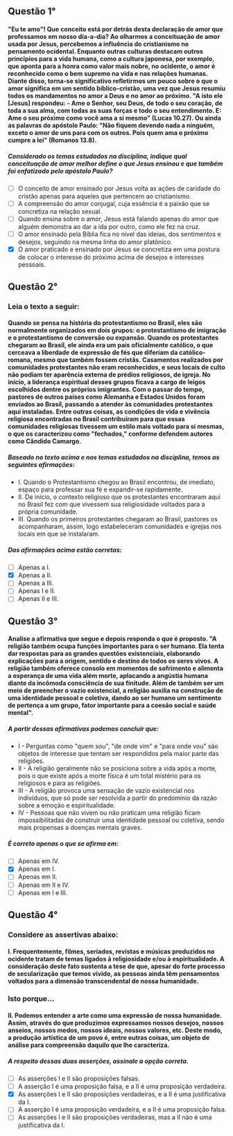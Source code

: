 ## Questão 1°

#### "Eu te amo"! Que conceito está por detrás desta declaração de amor que professamos em nosso dia-a-dia? Ao olharmos a conceituação de amor usada por Jesus, percebemos a influência do cristianismo no pensamento ocidental. Enquanto outras culturas destacam outros princípios para a vida humana, como a cultura japonesa, por exemplo, que aponta para a honra como valor mais nobre, no ocidente, o amor é reconhecido como o bem supremo na vida e nas relações humanas. Diante disso, torna-se significativo refletirmos um pouco sobre o que o amor significa em um sentido bíblico-cristão, uma vez que Jesus resumiu todos os mandamentos no amor a Deus e no amor ao próximo. "A isto ele [Jesus] respondeu: - Ame o Senhor, seu Deus, de todo o seu coração, de toda a sua alma, com todas as suas forças e todo o seu entendimento. E: Ame o seu próximo como você ama a si mesmo" (Lucas 10.27). Ou ainda as palavras do apóstolo Paulo: "Não fiquem devendo nada a ninguém, exceto o amor de uns para com os outros. Pois quem ama o próximo cumpre a lei" (Romanos 13.8).

##### Considerado os temas estudados na disciplina, indique qual conceituação de amor melhor define o que Jesus ensinou e que também foi enfatizado pelo apóstolo Paulo?

-   [ ] O conceito de amor ensinado por Jesus volta as ações de caridade do cristão apenas para aqueles que pertencem ao cristianismo.
-   [ ] A compreensão do amor conjugal, cuja essência é a paixão que se concretiza na relação sexual.
-   [ ] Quando ensina sobre o amor, Jesus está falando apenas do amor que alguém demonstra ao dar a ida por outro, como ele fez na cruz.
-   [ ] O amor ensinado pela Bíblia fica no nível das ideias, dos sentimentos e desejos, seguindo na mesma linha do amor platônico.
-   [x] O amor praticado e ensinado por Jesus se concretiza em uma postura de colocar o interesse do próximo acima de desejos e interesses pessoais.

## Questão 2°

### Leia o texto a seguir:

#### Quando se pensa na história do protestantismo no Brasil, eles são normalmente organizados em dois grupos: o protestantismo de imigração e o protestantismo de conversão ou expansão. Quando os protestantes chegaram ao Brasil, ele ainda era um país oficialmente católico, o que cerceava a liberdade de expressão de fés que diferiam da católico-romana, mesmo que também fossem cristãs. Casamentos realizados por comunidades protestantes não eram reconhecidos, e seus locais de culto não podiam ter aparência externa de prédios religiosos, de igreja. No início, a liderança espiritual desses grupos ficava a cargo de leigos escolhidos dentre os próprios imigrantes. Com o passar do tempo, pastores de outros países como Alemanha e Estados Unidos foram enviados ao Brasil, passando a atender às comunidades protestantes aqui instaladas. Entre outras coisas, as condições de vida e vivência religiosa encontradas no Brasil contribuíram para que essas comunidades religiosas tivessem um estilo mais voltado para si mesmas, o que os caracterizou como "fechados," conforme defendem autores como Cândido Camargo.

##### Baseado no texto acima e nos temas estudados na disciplina, temos as seguintes afirmações:

-   I. Quando o Protestantismo chegou ao Brasil encontrou, de imediato, espaço para professar sua fé e expandir-se rapidamente.
-   II. De início, o contexto religioso que os protestantes encontraram aqui no Brasil fez com que vivessem sua religiosidade voltados para a própria comunidade.
-   III. Quando os primeiros protestantes chegaram ao Brasil, pastores os acompanharam, assim, logo estabeleceram comunidades e igrejas nos locais em que se instalaram.

##### Das afirmações acima estão corretas:

-   [ ] Apenas a I.
-   [x] Apenas a II.
-   [ ] Apenas a III.
-   [ ] Apenas I e II.
-   [ ] Apenas II e III.

## Questão 3°

#### Analise a afirmativa que segue e depois responda o que é proposto. "A religião também ocupa funções importantes para o ser humano. Ela tenta dar respostas para as grandes questões existenciais, elaborando explicações para a origem, sentido e destino de todos os seres vivos. A religião também oferece consolo em momentos de sofrimento e alimenta a esperança de uma vida além morte, aplacando a angústia humana diante da incômoda consciência de sua finitude. Além de também ser um meio de preencher o vazio existencial, a religião auxilia na construção de uma identidade pessoal e coletiva, dando ao ser humano um sentimento de pertença a um grupo, fator importante para a coesão social e saúde mental".

##### A partir dessas afirmativas podemos concluir que:

-   I - Perguntas como "quem sou", "de onde vim" e "para onde vou" são objetos de interesse que tentam ser respondidos pela maior parte das religiões.
-   II - A religião geralmente não se posiciona sobre a vida após a morte, pois o que existe após a morte física é um total mistério para os religiosos e para as religiões.
-   III - A religião provoca uma sensação de vazio existencial nos indivíduos, que só pode ser resolvida a partir do predomínio da razão sobre a emoção e espiritualidade.
-   IV - Pessoas que não vivem ou não praticam uma religião ficam impossibilitadas de construir uma identidade pessoal ou coletiva, sendo mais propensas a doenças mentais graves.

##### É correto apenas o que se afirma em:

-   [ ] Apenas em IV.
-   [x] Apenas em I.
-   [ ] Apenas em II.
-   [ ] Apenas em II e IV.
-   [ ] Apenas em I e III.

## Questão 4°

### Considere as assertivas abaixo:

#### I. Frequentemente, filmes, seriados, revistas e músicas produzidos no ocidente tratam de temas ligados à religiosidade e/ou à espiritualidade. A consideração deste fato sustenta a tese de que, apesar do forte processo de secularização que temos vivido, as pessoas ainda têm pensamentos voltados para a dimensão transcendental de nossa humanidade.

### Isto porque...

#### II. Podemos entender a arte como uma expressão de nossa humanidade. Assim, através do que produzimos expressamos nossos desejos, nossos anseios, nossos medos, nossos ideais, nossos valores, etc. Deste modo, a produção artística de um povo é, entre outras coisas, um objeto de análise para compreensão daquilo que lhe caracteriza.

##### A respeito dessas duas asserções, assinale a opção correta.

-   [ ] As asserções I e II são proposições falsas.
-   [ ] A asserção I é uma proposição falsa, e a II é uma proposição verdadeira.
-   [x] As asserções I e II são proposições verdadeiras, e a II é uma justificativa da I.
-   [ ] A asserção I é uma proposição verdadeira, e a II é uma proposição falsa.
-   [ ] As asserções I e II são proposições verdadeiras, mas a II não é uma justificativa da I.
